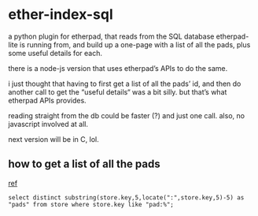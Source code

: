 ether-index-sql
===============

a python plugin for etherpad, that reads from the SQL database etherpad-lite is running from, and build up a one-page with a list of all the pads, plus some useful details for each.

there is a node-js version that uses etherpad’s APIs to do the same.

i just thought that having to first get a list of all the pads’ id, and then do another call to get the “useful details“ was a bit silly. but that’s what etherpad APIs provides.

reading straight from the db could be faster (?) and just one call. also, no javascript involved at all.

next version will be in C, lol.

## how to get a list of all the pads

[ref](https://github.com/ether/etherpad-lite/wiki/How-to-list-all-pads)

```
select distinct substring(store.key,5,locate(":",store.key,5)-5) as "pads" from store where store.key like "pad:%";
```
